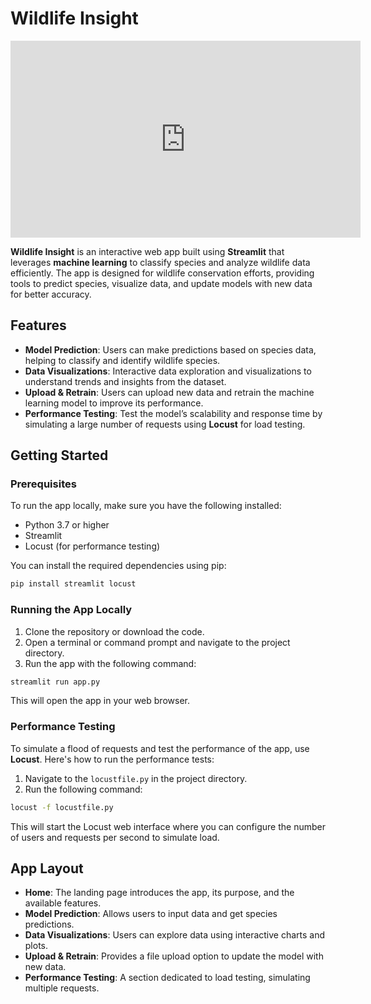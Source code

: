 # Wildlife Insight

<iframe width="560" height="315" src="https://www.youtube.com/embed/r7_4Xyb1DnI" frameborder="0" allow="accelerometer; autoplay; encrypted-media; gyroscope; picture-in-picture" allowfullscreen></iframe>

**Wildlife Insight** is an interactive web app built using **Streamlit** that leverages **machine learning** to classify species and analyze wildlife data efficiently. The app is designed for wildlife conservation efforts, providing tools to predict species, visualize data, and update models with new data for better accuracy.

## Features

- **Model Prediction**: Users can make predictions based on species data, helping to classify and identify wildlife species.
- **Data Visualizations**: Interactive data exploration and visualizations to understand trends and insights from the dataset.
- **Upload & Retrain**: Users can upload new data and retrain the machine learning model to improve its performance.
- **Performance Testing**: Test the model’s scalability and response time by simulating a large number of requests using **Locust** for load testing.
  
## Getting Started

### Prerequisites

To run the app locally, make sure you have the following installed:

- Python 3.7 or higher
- Streamlit
- Locust (for performance testing)
  
You can install the required dependencies using pip:

```bash
pip install streamlit locust
```

### Running the App Locally

1. Clone the repository or download the code.
2. Open a terminal or command prompt and navigate to the project directory.
3. Run the app with the following command:

```bash
streamlit run app.py
```

This will open the app in your web browser.

### Performance Testing

To simulate a flood of requests and test the performance of the app, use **Locust**. Here's how to run the performance tests:

1. Navigate to the `locustfile.py` in the project directory.
2. Run the following command:

```bash
locust -f locustfile.py
```

This will start the Locust web interface where you can configure the number of users and requests per second to simulate load.

## App Layout

- **Home**: The landing page introduces the app, its purpose, and the available features.
- **Model Prediction**: Allows users to input data and get species predictions.
- **Data Visualizations**: Users can explore data using interactive charts and plots.
- **Upload & Retrain**: Provides a file upload option to update the model with new data.
- **Performance Testing**: A section dedicated to load testing, simulating multiple requests.

